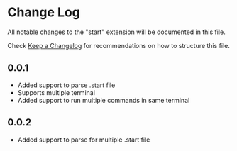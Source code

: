 # Change Log

All notable changes to the "start" extension will be documented in this file.

Check [Keep a Changelog](http://keepachangelog.com/) for recommendations on how to structure this file.

## 0.0.1

- Added support to parse .start file
- Supports multiple terminal
- Added support to run multiple commands in same terminal

## 0.0.2

- Added support to parse for multiple .start file